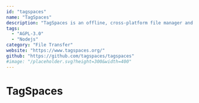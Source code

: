```yaml
---
id: "tagspaces"
name: "TagSpaces"
description: "TagSpaces is an offline, cross-platform file manager and organiser that also can function as a note taking app. The WebDAV version of the application can be installed on top of a WebDAV servers such as Nextcloud or ownCloud."
tags:
  - "AGPL-3.0"
  - "Nodejs"
category: "File Transfer"
website: "https://www.tagspaces.org/"
github: "https://github.com/tagspaces/tagspaces"
#image: "/placeholder.svg?height=300&width=400"
---
```


# TagSpaces
